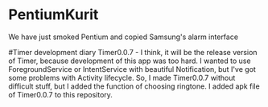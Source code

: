 # PentiumKurit
We have just smoked Pentium and copied Samsung's alarm interface


#Timer development diary
  Timer0.0.7 - I think, it will be the release version of Timer, because development of this app was too hard. I wanted to use ForegroundService or IntentService with beautiful Notification, but I've got some problems with Activity lifecycle. So, I made Timer0.0.7 without difficult stuff, but I added the function of choosing ringtone. I added apk file of Timer0.0.7 to this repository.
